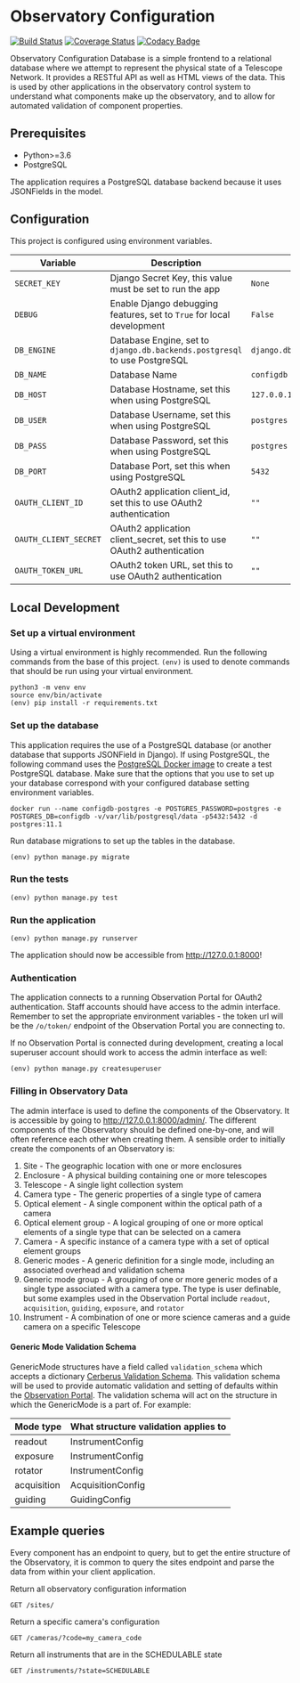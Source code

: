 # Observatory Configuration

[![Build Status](https://travis-ci.com/observatorycontrolsystem/configdb.svg?branch=master)](https://travis-ci.com/observatorycontrolsystem/configdb)
[![Coverage Status](https://coveralls.io/repos/github/observatorycontrolsystem/configdb/badge.svg)](https://coveralls.io/github/observatorycontrolsystem/configdb)
[![Codacy Badge](https://app.codacy.com/project/badge/Grade/dda63ab6370247a68aa78e0e186f819d)](https://www.codacy.com/gh/observatorycontrolsystem/configdb?utm_source=github.com&amp;utm_medium=referral&amp;utm_content=observatorycontrolsystem/configdb&amp;utm_campaign=Badge_Grade)

Observatory Configuration Database is a simple frontend to a relational database where we attempt to
represent the physical state of a Telescope Network. It provides a
RESTful API as well as HTML views of the data. This is used by other applications in the observatory control system to understand what components make up the observatory, and to allow for automated validation of component properties.

## Prerequisites
-   Python>=3.6
-   PostgreSQL

The application requires a PostgreSQL database backend because it uses JSONFields in the model.

## Configuration

This project is configured using environment variables.

| Variable              | Description                                                                        | Default                         |
| --------------------- | ---------------------------------------------------------------------------------- | ------------------------------- |
| `SECRET_KEY`          | Django Secret Key, this value must be set to run the app                           | `None`                          |
| `DEBUG`               | Enable Django debugging features, set to `True` for local development              | `False`                         |
| `DB_ENGINE`           | Database Engine, set to `django.db.backends.postgresql` to use PostgreSQL          | `django.db.backends.postgresql` |
| `DB_NAME`             | Database Name                                                                      | `configdb`                      |
| `DB_HOST`             | Database Hostname, set this when using PostgreSQL                                  | `127.0.0.1`                     |
| `DB_USER`             | Database Username, set this when using PostgreSQL                                  | `postgres`                      |
| `DB_PASS`             | Database Password, set this when using PostgreSQL                                  | `postgres`                      |
| `DB_PORT`             | Database Port, set this when using PostgreSQL                                      | `5432`                          |
| `OAUTH_CLIENT_ID`     | OAuth2 application client_id, set this to use OAuth2 authentication                | `""`                            |
| `OAUTH_CLIENT_SECRET` | OAuth2 application client_secret, set this to use OAuth2 authentication            | `""`                            |
| `OAUTH_TOKEN_URL`     | OAuth2 token URL, set this to use OAuth2 authentication                            | `""`                            |

## Local Development

### **Set up a virtual environment**

Using a virtual environment is highly recommended. Run the following commands from the base of this project. `(env)`
is used to denote commands that should be run using your virtual environment.

    python3 -m venv env
    source env/bin/activate
    (env) pip install -r requirements.txt

### **Set up the database**

This application requires the use of a PostgreSQL database (or another database that supports JSONField in Django). If using PostgreSQL, the following command uses the [PostgreSQL Docker image](https://hub.docker.com/_/postgres) to
create a test PostgreSQL database. Make sure that the options that you use to set up your database correspond with your configured database setting environment variables.

    docker run --name configdb-postgres -e POSTGRES_PASSWORD=postgres -e POSTGRES_DB=configdb -v/var/lib/postgresql/data -p5432:5432 -d postgres:11.1

Run database migrations to set up the tables in the database.

    (env) python manage.py migrate

### Run the tests

    (env) python manage.py test

### Run the application

    (env) python manage.py runserver

The application should now be accessible from <http://127.0.0.1:8000>!

### Authentication
The application connects to a running Observation Portal for OAuth2 authentication. Staff accounts should have
access to the admin interface. Remember to set the appropriate environment variables - the token url
will be the `/o/token/` endpoint of the Observation Portal you are connecting to.

If no Observation Portal is connected during development, creating a local superuser account should work to
access the admin interface as well:

    (env) python manage.py createsuperuser

### Filling in Observatory Data
The admin interface is used to define the components of the Observatory. It is accessible by going to <http://127.0.0.1:8000/admin/>. The different components of the Observatory should be defined one-by-one, and will often reference each other when creating them. A sensible order to initially create the components of an Observatory is:

1. Site - The geographic location with one or more enclosures
2. Enclosure - A physical building containing one or more telescopes
3. Telescope - A single light collection system
4. Camera type - The generic properties of a single type of camera
5. Optical element - A single component within the optical path of a camera
6. Optical element group - A logical grouping of one or more optical elements of a single type that can be selected on a camera
7. Camera - A specific instance of a camera type with a set of optical element groups
8. Generic modes - A generic definition for a single mode, including an associated overhead and validation schema
9. Generic mode group - A grouping of one or more generic modes of a single type associated with a camera type. The type is user definable, but some examples used in the Observation Portal include `readout`, `acquisition`, `guiding`, `exposure`, and `rotator`
10. Instrument - A combination of one or more science cameras and a guide camera on a specific Telescope

#### Generic Mode Validation Schema
GenericMode structures have a field called `validation_schema` which accepts a dictionary [Cerberus Validation Schema](https://docs.python-cerberus.org/en/stable/schemas.html). This validation schema will be used to provide automatic validation and setting of defaults within the [Observation Portal](https://github.com/observatorycontrolsystem/observation-portal). The validation schema will act on the structure in which the GenericMode is a part of. For example:

| Mode type   | What structure validation applies to |
| ----------- | ------------------------------------ |
| readout     | InstrumentConfig                     |
| exposure    | InstrumentConfig                     |
| rotator     | InstrumentConfig                     |
| acquisition | AcquisitionConfig                    |
| guiding     | GuidingConfig                        |

## Example queries
Every component has an endpoint to query, but to get the entire structure of the Observatory, it is common to query the sites endpoint and parse the data from within your client application.

Return all observatory configuration information

    GET /sites/

Return a specific camera's configuration

    GET /cameras/?code=my_camera_code

Return all instruments that are in the SCHEDULABLE state

    GET /instruments/?state=SCHEDULABLE
